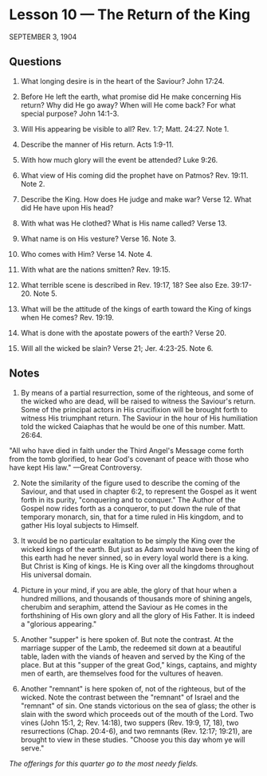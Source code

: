 # Lesson 10 — The Return of the King

SEPTEMBER 3, 1904

## Questions

1. What longing desire is in the heart of the Saviour? John 17:24.

2. Before He left the earth, what promise did He make concerning His return? Why did He go away? When will He come back? For what special purpose? John 14:1-3.

3. Will His appearing be visible to all? Rev. 1:7; Matt. 24:27. Note 1.

4. Describe the manner of His return. Acts 1:9-11.

5. With how much glory will the event be attended? Luke 9:26.

6. What view of His coming did the prophet have on Patmos? Rev. 19:11. Note 2.

7. Describe the King. How does He judge and make war? Verse 12. What did He have upon His head?

8. With what was He clothed? What is His name called? Verse 13.

9. What name is on His vesture? Verse 16. Note 3.

10. Who comes with Him? Verse 14. Note 4.

11. With what are the nations smitten? Rev. 19:15.

12. What terrible scene is described in Rev. 19:17, 18? See also Eze. 39:17-20. Note 5.

13. What will be the attitude of the kings of earth toward the King of kings when He comes? Rev. 19:19.

14. What is done with the apostate powers of the earth? Verse 20.

15. Will all the wicked be slain? Verse 21; Jer. 4:23-25. Note 6.

## Notes

1. By means of a partial resurrection, some of the righteous, and some of the wicked who are dead, will be raised to witness the Saviour's return. Some of the principal actors in His crucifixion will be brought forth to witness His triumphant return. The Saviour in the hour of His humiliation told the wicked Caiaphas that he would be one of this number. Matt. 26:64.

"All who have died in faith under the Third Angel's Message come forth from the tomb glorified, to hear God's covenant of peace with those who have kept His law." —Great Controversy.

2. Note the similarity of the figure used to describe the coming of the Saviour, and that used in chapter 6:2, to represent the Gospel as it went forth in its purity, "conquering and to conquer." The Author of the Gospel now rides forth as a conqueror, to put down the rule of that temporary monarch, sin, that for a time ruled in His kingdom, and to gather His loyal subjects to Himself.

3. It would be no particular exaltation to be simply the King over the wicked kings of the earth. But just as Adam would have been the king of this earth had he never sinned, so in every loyal world there is a king. But Christ is King of kings. He is King over all the kingdoms throughout His universal domain.

4. Picture in your mind, if you are able, the glory of that hour when a hundred millions, and thousands of thousands more of shining angels, cherubim and seraphim, attend the Saviour as He comes in the forthshining of His own glory and all the glory of His Father. It is indeed a "glorious appearing."

5. Another "supper" is here spoken of. But note the contrast. At the marriage supper of the Lamb, the redeemed sit down at a beautiful table, laden with the viands of heaven and served by the King of the place. But at this "supper of the great God," kings, captains, and mighty men of earth, are themselves food for the vultures of heaven.

6. Another "remnant" is here spoken of, not of the righteous, but of the wicked. Note the contrast between the "remnant" of Israel and the "remnant" of sin. One stands victorious on the sea of glass; the other is slain with the sword which proceeds out of the mouth of the Lord. Two vines (John 15:1, 2; Rev. 14:18), two suppers (Rev. 19:9, 17, 18), two resurrections (Chap. 20:4-6), and two remnants (Rev. 12:17; 19:21), are brought to view in these studies. "Choose you this day whom ye will serve."

*The offerings for this quarter go to the most needy fields.*